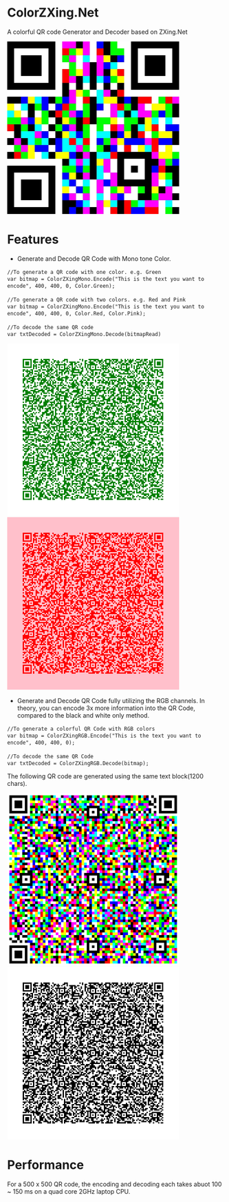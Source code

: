 # ColorZXing.Net
A colorful QR code Generator and Decoder based on ZXing.Net

![](Images/icon.jpg)

# Features
* Generate and Decode QR Code with Mono tone Color. 
```
//To generate a QR code with one color. e.g. Green
var bitmap = ColorZXingMono.Encode("This is the text you want to encode", 400, 400, 0, Color.Green);

//To generate a QR code with two colors. e.g. Red and Pink
var bitmap = ColorZXingMono.Encode("This is the text you want to encode", 400, 400, 0, Color.Red, Color.Pink);

//To decode the same QR code
var txtDecoded = ColorZXingMono.Decode(bitmapRead)
```
![](Images/green.png) ![](Images/redpink.png)
* Generate and Decode QR Code fully utilizing the RGB channels. In theory, you can encode 3x more information into the QR Code, compared to the black and white only method.
```
//To generate a colorful QR Code with RGB colors
var bitmap = ColorZXingRGB.Encode("This is the text you want to encode", 400, 400, 0);

//To decode the same QR Code
var txtDecoded = ColorZXingRGB.Decode(bitmap);
```

The following QR code are generated using the same text block(1200 chars).

![](Images/test.png) ![](Images/basic.png)

# Performance
For a 500 x 500 QR code, the encoding and decoding each takes abuot 100 ~ 150 ms on a quad core 2GHz laptop CPU. 


